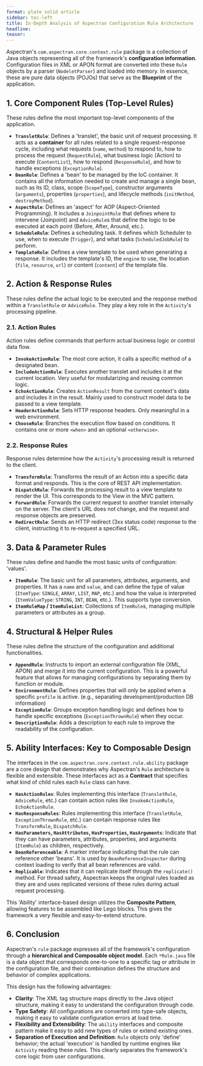 ```yaml
---
format: plate solid article
sidebar: toc-left
title: In-Depth Analysis of Aspectran Configuration Rule Architecture
headline:
teaser:
---
```


Aspectran's `com.aspectran.core.context.rule` package is a collection of Java objects representing all of the framework's **configuration information**. Configuration files in XML or APON format are converted into these `Rule` objects by a parser (`NodeletParser`) and loaded into memory. In essence, these are pure data objects (POJOs) that serve as the **Blueprint** of the application.

## 1. Core Component Rules (Top-Level Rules)

These rules define the most important top-level components of the application.

-   **`TransletRule`**: Defines a 'translet', the basic unit of request processing. It acts as a **container** for all rules related to a single request-response cycle, including what requests (`name`, `method`) to respond to, how to process the request (`RequestRule`), what business logic (Action) to execute (`ContentList`), how to respond (`ResponseRule`), and how to handle exceptions (`ExceptionRule`).
-   **`BeanRule`**: Defines a 'bean' to be managed by the IoC container. It contains all the information needed to create and manage a single bean, such as its ID, class, scope (`ScopeType`), constructor arguments (`arguments`), properties (`properties`), and lifecycle methods (`initMethod`, `destroyMethod`).
-   **`AspectRule`**: Defines an 'aspect' for AOP (Aspect-Oriented Programming). It includes a `JoinpointRule` that defines where to intervene (Joinpoint) and `AdviceRule`s that define the logic to be executed at each point (Before, After, Around, etc.).
-   **`ScheduleRule`**: Defines a scheduling task. It defines which Scheduler to use, when to execute (`Trigger`), and what tasks (`ScheduledJobRule`) to perform.
-   **`TemplateRule`**: Defines a view template to be used when generating a response. It includes the template's ID, the `engine` to use, the location (`file`, `resource`, `url`) or content (`content`) of the template file.

## 2. Action & Response Rules

These rules define the actual logic to be executed and the response method within a `TransletRule` or `AdviceRule`. They play a key role in the `Activity`'s processing pipeline.

### 2.1. Action Rules

Action rules define commands that perform actual business logic or control data flow.

-   **`InvokeActionRule`**: The most core action, it calls a specific method of a designated bean.
-   **`IncludeActionRule`**: Executes another translet and includes it at the current location. Very useful for modularizing and reusing common logic.
-   **`EchoActionRule`**: Creates `ActionResult` from the current context's data and includes it in the result. Mainly used to construct model data to be passed to a view template.
-   **`HeaderActionRule`**: Sets HTTP response headers. Only meaningful in a web environment.
-   **`ChooseRule`**: Branches the execution flow based on conditions. It contains one or more `<when>` and an optional `<otherwise>`.

### 2.2. Response Rules

Response rules determine how the `Activity`'s processing result is returned to the client.

-   **`TransformRule`**: Transforms the result of an Action into a specific data format and responds. This is the core of REST API implementation.
-   **`DispatchRule`**: Forwards the processing result to a view template to render the UI. This corresponds to the View in the MVC pattern.
-   **`ForwardRule`**: Forwards the current request to another translet internally on the server. The client's URL does not change, and the request and response objects are preserved.
-   **`RedirectRule`**: Sends an HTTP redirect (3xx status code) response to the client, instructing it to re-request a specified URL.

## 3. Data & Parameter Rules

These rules define and handle the most basic units of configuration: 'values'.

-   **`ItemRule`**: The basic unit for all parameters, attributes, arguments, and properties. It has a `name` and `value`, and can define the type of value (`ItemType`: `SINGLE`, `ARRAY`, `LIST`, `MAP`, etc.) and how the value is interpreted (`ItemValueType`: `STRING`, `INT`, `BEAN`, etc.). This supports type conversion.
-   **`ItemRuleMap` / `ItemRuleList`**: Collections of `ItemRule`s, managing multiple parameters or attributes as a group.

## 4. Structural & Helper Rules

These rules define the structure of the configuration and additional functionalities.

-   **`AppendRule`**: Instructs to import an external configuration file (XML, APON) and merge it into the current configuration. This is a powerful feature that allows for managing configurations by separating them by function or module.
-   **`EnvironmentRule`**: Defines properties that will only be applied when a specific `profile` is active. (e.g., separating development/production DB information)
-   **`ExceptionRule`**: Groups exception handling logic and defines how to handle specific exceptions (`ExceptionThrownRule`) when they occur.
-   **`DescriptionRule`**: Adds a description to each rule to improve the readability of the configuration.

## 5. Ability Interfaces: Key to Composable Design

The interfaces in the `com.aspectran.core.context.rule.ability` package are a core design that demonstrates why Aspectran's `Rule` architecture is flexible and extensible. These interfaces act as a **Contract** that specifies what kind of child rules each `Rule` class can have.

-   **`HasActionRules`**: Rules implementing this interface (`TransletRule`, `AdviceRule`, etc.) can contain action rules like `InvokeActionRule`, `EchoActionRule`.
-   **`HasResponseRules`**: Rules implementing this interface (`TransletRule`, `ExceptionThrownRule`, etc.) can contain response rules like `TransformRule`, `DispatchRule`.
-   **`HasParameters`, `HasAttributes`, `HasProperties`, `HasArguments`**: Indicate that they can have parameters, attributes, properties, and arguments (`ItemRule`) as children, respectively.
-   **`BeanReferenceable`**: A marker interface indicating that the rule can reference other 'beans'. It is used by `BeanReferenceInspector` during context loading to verify that all bean references are valid.
-   **`Replicable`**: Indicates that it can replicate itself through the `replicate()` method. For thread safety, Aspectran keeps the original rules loaded as they are and uses replicated versions of these rules during actual request processing.

This 'Ability' interface-based design utilizes the **Composite Pattern**, allowing features to be assembled like Lego blocks. This gives the framework a very flexible and easy-to-extend structure.

## 6. Conclusion

Aspectran's `rule` package expresses all of the framework's configuration through a **hierarchical and Composable object model**. Each `*Rule.java` file is a data object that corresponds one-to-one to a specific tag or attribute in the configuration file, and their combination defines the structure and behavior of complex applications.

This design has the following advantages:

-   **Clarity**: The XML tag structure maps directly to the Java object structure, making it easy to understand the configuration through code.
-   **Type Safety**: All configurations are converted into type-safe objects, making it easy to validate configuration errors at load time.
-   **Flexibility and Extensibility**: The `ability` interfaces and composite pattern make it easy to add new types of rules or extend existing ones.
-   **Separation of Execution and Definition**: `Rule` objects only 'define' behavior; the actual 'execution' is handled by runtime engines like `Activity` reading these rules. This clearly separates the framework's core logic from user configurations.
